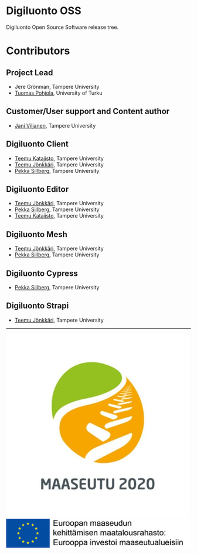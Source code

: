 # Digiluonto OSS

Digiluonto Open Source Software release tree.

# Contributors

## Project Lead

- Jere Grönman, Tampere University
- [Tuomas Pohjola](https://github.com/Tpohjola), University of Turku

## Customer/User support and Content author

- [Jani Viljanen](https://github.com/JaniVil), Tampere University

## Digiluonto Client

- [Teemu Katajisto](https://github.com/Tepazi), Tampere University
- [Teemu Jönkkäri](https://github.com/teemujonkkari), Tampere University
- [Pekka Sillberg](https://github.com/pekka-sillberg), Tampere University

## Digiluonto Editor

- [Teemu Jönkkäri](https://github.com/teemujonkkari), Tampere University
- [Pekka Sillberg](https://github.com/pekka-sillberg), Tampere University
- [Teemu Katajisto](https://github.com/Tepazi), Tampere University

## Digiluonto Mesh

- [Teemu Jönkkäri](https://github.com/teemujonkkari), Tampere University
- [Pekka Sillberg](https://github.com/pekka-sillberg), Tampere University

## Digiluonto Cypress

- [Pekka Sillberg](https://github.com/pekka-sillberg), Tampere University

## Digiluonto Strapi

- [Teemu Jönkkäri](https://github.com/teemujonkkari), Tampere University

---

![rahoittaja!](/assets/maaseutu.jpg "rahoittaja")
![rahoittaja!](/assets/maatalousrahasto.jpg "rahoittaja")
